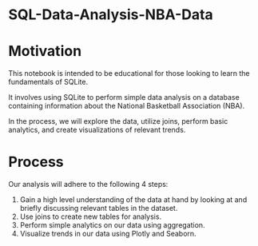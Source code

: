# SQL-Data-Analysis-NBA-Data

# Motivation
This notebook is intended to be educational for those looking to learn the fundamentals of SQLite. 

It involves using SQLite to perform simple data analysis on a database containing information about the National Basketball Association (NBA). 

In the process, we will explore the data, utilize joins, perform basic analytics, and create visualizations of relevant trends.

# Process
Our analysis will adhere to the following 4 steps:

1. Gain a high level understanding of the data at hand by looking at and briefly discussing relevant tables in the dataset.
2. Use joins to create new tables for analysis.
3. Perform simple analytics on our data using aggregation.
4. Visualize trends in our data using Plotly and Seaborn.
